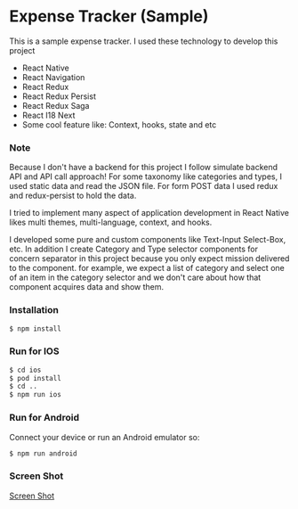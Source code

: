 # Expense Tracker (Sample)

This is a sample expense tracker. I used these technology to develop this project
  - React Native
  - React Navigation
  - React Redux
  - React Redux Persist
  - React Redux Saga
  - React I18 Next
  - Some cool feature like: Context, hooks, state and etc

### Note
Because I don't have a backend for this project I follow simulate backend API and API call approach! For some taxonomy like categories and types, I used static data and read the JSON file. For form POST data I used redux and redux-persist to hold the data.

I tried to implement many aspect of application development in React Native likes  multi themes, multi-language, context, and hooks.

I developed some pure and custom components like Text-Input Select-Box, etc. In addition I create Category and Type selector components for concern separator in this project because you only expect mission delivered to the component. for example, we expect a list of category and select one of an item in the category selector and we don't care about how that component acquires data and show them.

### Installation
```sh
$ npm install
```

### Run for IOS
```sh
$ cd ios
$ pod install
$ cd ..
$ npm run ios
```

### Run for Android
Connect your device or run an Android emulator so:
```sh
$ npm run android
```

### Screen Shot
[Screen Shot](screenshot)

